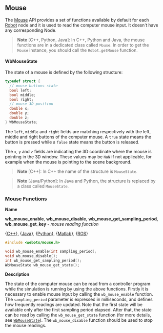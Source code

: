 ## Mouse

The [Mouse](#mouse) API provides a set of functions available by default for each [Robot](robot.md) node and it is used to read the computer mouse input.
It doesn't have any corresponding Node.

> **Note** [C++, Python, Java]: In C++, Python and Java, the mouse functions are in a dedicated class called `Mouse`.
In order to get the `Mouse` instance, you should call the `Robot.getMouse` function.

#### WbMouseState

The state of a mouse is defined by the following structure:

```c
typedef struct {
  // mouse buttons state
  bool left;
  bool middle;
  bool right;
  // mouse 3D position
  double x;
  double y;
  double z;
} WbMouseState;
```

The `left`, `middle` and `right` fields are matching respectively with the left, middle and right buttons of the computer mouse.
A `true` state means the button is pressed while a `false` state means the button is released.

The `x`, `y` and `z` fields are indicating the 3D coordinate where the mouse is pointing in the 3D window.
These values may be `NaN` if not applicable, for example when the mouse is pointing to the scene background.

> **Note** [C++]: In C++ the name of the structure is `MouseState`.

> **Note** [Java/Python]: In Java and Python, the structure is replaced by a class called `MouseState`.

### Mouse Functions

**Name**

**wb\_mouse\_enable**, **wb\_mouse\_disable**, **wb\_mouse\_get\_sampling\_period**, **wb\_mouse\_get\_key** - *mouse reading function*

{[C++](cpp-api.md#cpp_mouse)}, {[Java](java-api.md#java_mouse)}, {[Python](python-api.md#python_mouse)}, {[Matlab](matlab-api.md#matlab_mouse)}, {[ROS](ros-api.md)}

```c
#include <webots/mouse.h>

void wb_mouse_enable(int sampling_period);
void wb_mouse_disable();
int wb_mouse_get_sampling_period();
WbMouseState wb_mouse_get_state();
```

**Description**

The state of the computer mouse can be read from a controller program while the simulation is running by using the above functions.
Firstly it is necessary to enable mouse input by calling the `wb_mouse_enable` function.
The `sampling_period` parameter is expressed in milliseconds, and defines how frequently readings are updated.
Note that the first state will be available only after the first sampling period elapsed.
After that, the state can be read by calling the `wb_mouse_get_state` function (for more details, see [`WbMouseState`](#wbmousestate)).
The `wb_mouse_disable` function should be used to stop the mouse readings.
